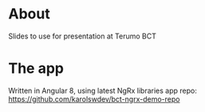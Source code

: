 # About
Slides to use for presentation at Terumo BCT

# The app
Written in Angular 8, using latest NgRx libraries
app repo: https://github.com/karolswdev/bct-ngrx-demo-repo

